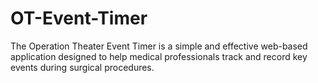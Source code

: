 # OT-Event-Timer
The Operation Theater Event Timer is a simple and effective web-based application designed to help medical professionals track and record key events during surgical procedures.
